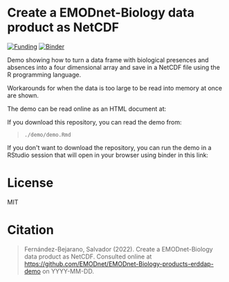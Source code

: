 
# Create a EMODnet-Biology data product as NetCDF

<!-- badges: start -->
[![Funding](https://img.shields.io/static/v1?label=powered+by&message=EMODnet&labelColor=1a4e8a&color=f15922)](http://emodnet.eu/) [![Binder](https://mybinder.org/badge_logo.svg)](https://mybinder.org/v2/gh/EMODnet/EMODnet-Biology-products-erddap-demo/HEAD?urlpath=rstudio)
<!-- badges: end -->

Demo showing how to turn a data frame with biological presences and absences into a four dimensional array and save in a NetCDF file using the R programming language.

Workarounds for when the data is too large to be read into memory at once are shown.

The demo can be read online as an HTML document at: 
>

If you download this repository, you can read the demo from: 
> `./demo/demo.Rmd`

If you don't want to download the repository, you can run the demo in a RStudio session that will open in your browser using binder in this link: 

> 


# License

MIT

# Citation

> Fernández-Bejarano, Salvador (2022). Create a EMODnet-Biology data product as NetCDF. Consulted online at https://github.com/EMODnet/EMODnet-Biology-products-erddap-demo on YYYY-MM-DD.